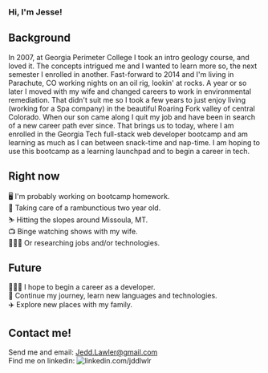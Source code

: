 ### Hi, I'm Jesse!

## Background

In 2007, at Georgia Perimeter College I took an intro geology course, and loved it. The concepts intrigued me and I wanted to learn more so, the next semester I enrolled in another. Fast-forward to 2014 and I'm living in Parachute, CO working nights on an oil rig, lookin' at rocks. A year or so later I moved with my wife and changed careers to work in environmental remediation. That didn't suit me so I took a few years to just enjoy living (working for a Spa company) in the beautiful Roaring Fork valley of central Colorado. When our son came along I quit my job and have been in search of a new career path ever since. That brings us to today, where I am enrolled in the Georgia Tech full-stack web developer bootcamp and am learning as much as I can between snack-time and nap-time. I am hoping to use this bootcamp as a learning launchpad and to begin a career in tech.

## Right now

🖥️ I'm probably working on bootcamp homework.  
🍼 Taking care of a rambunctious two year old.  
⛷️ Hitting the slopes around Missoula, MT.   
📺 Binge watching shows with my wife.  
👨🏻‍💻 Or researching jobs and/or technologies.  

## Future

👷🏻‍♂️ I hope to begin a career as a developer.  
🏫 Continue my journey, learn new languages and technologies.  
✈️ Explore new places with my family.   

## Contact me! 
Send me and email: Jedd.Lawler@gmail.com  
Find me on linkedin: ![linkedin.com/jddlwlr](https://linkedin.com/jddlwlr) 
